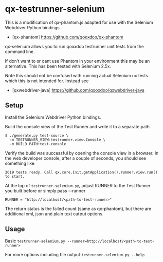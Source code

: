 # qx-testrunner-selenium


This is a modification of qx-phantom.js adapted for use with the Selenium Webdriver Python bindings
 * [qx-phantom] https://github.com/qooxdoo/qx-phantom

qx-selenium allows you to run qooxdoo testrunner unit tests from the command line.

If don't want to or cant use Phantom in your environment this may be an alternative.  This has been tested with Selenium 2.5x.

Note this should not be confused with running actual Selenium ux tests which this is not intended for. Instead see
 * [qxwebdriver-java] https://github.com/qooxdoo/qxwebdriver-java

## Setup

Install the Selenium Webdriver Python bindings.


Build the console view of the Test Runner and write it to a separate path.

    $ ./generate.py test-source \
      -m TESTRUNNER_VIEW:testrunner.view.Console \
      -m BUILD_PATH:test-console

Verify the build was successful by opening the console view in a browser. In the web developer console, after a couple of seconds, you should see something like:

    2619 tests ready. Call qx.core.Init.getApplication().runner.view.run() to start.

At the top of ``testrunner-selenium.py``, adjust RUNNER to the Test Runner you built before or simply pass --runner

    RUNNER = "http://localhost/<path-to-test-runner>" 

The return status is the failed count (same as qx-phantom), but there are additional xml, json and plain text output options.


## Usage

Basic 
``testrunner-selenium.py --runner=http://localhost/<path-to-test-runner>``

For more options including file output
``testrunner-selenium.py --help``